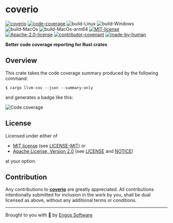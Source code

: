 # coverio

[![coverio][crates-badge]][crates-url]
[![code-coverage][cov-badge-coverio]][cov-url]
![build-Linux][build-badge-linux]
![build-Windows][build-badge-windows]
![build-MacOs][build-badge-macos]
![build-MacOs-arm64][build-badge-macos-arm64]
[![MIT-license][mit-badge]][mit-license-url]
[![Apache-2.0-license][apache-badge]][apache-license-url]
[![contributor-covenant][cc-badge]][cc-url]
[![made-by-human][mbh-badge]][mbh-url]

[crates-badge]: https://img.shields.io/crates/v/coverio.svg
[crates-url]: https://crates.io/crates/coverio
[mit-badge]: https://img.shields.io/badge/License-MIT-blue.svg
[mit-url]: https://opensource.org/licenses/MIT
[mit-license-url]: https://github.com/EngosSoftware/coverio/blob/main/LICENSE-MIT
[apache-badge]: https://img.shields.io/badge/License-Apache%202.0-blue.svg
[apache-url]: https://www.apache.org/licenses/LICENSE-2.0
[apache-license-url]: https://github.com/EngosSoftware/coverio/blob/main/LICENSE
[apache-notice-url]: https://github.com/EngosSoftware/coverio/blob/main/NOTICE
[build-badge-linux]: https://github.com/EngosSoftware/coverio/actions/workflows/build-linux.yml/badge.svg
[build-badge-windows]: https://github.com/EngosSoftware/coverio/actions/workflows/build-windows.yml/badge.svg
[build-badge-macos]: https://github.com/EngosSoftware/coverio/actions/workflows/build-macos.yml/badge.svg
[build-badge-macos-arm64]: https://github.com/EngosSoftware/coverio/actions/workflows/build-macos-arm64.yml/badge.svg
[cov-badge-coverio]: https://img.shields.io/badge/cov-91%25%2092%25%2094%25-21b577.svg
[cov-url]: https://crates.io/crates/coverio
[cc-badge]: https://img.shields.io/badge/Contributor%20Covenant-2.1-4baaaa.svg
[cc-url]: https://github.com/EngosSoftware/coverio/blob/main/CODE_OF_CONDUCT.md
[mbh-badge]: https://img.shields.io/badge/Made_by-HUMAN-d35400.svg
[mbh-url]: https://github.com/DariuszDepta
[repository-url]: https://github.com/EngosSoftware/coverio

**Better code coverage reporting for Rust crates**

## Overview

This crate takes the code coverage summary produced by the following command:

```shell
$ cargo llvm-cov --json --summary-only
```

and generates a badge like this:

![Code coverage][cov-badge-coverio]

## License

Licensed under either of

- [MIT license][mit-url] (see [LICENSE-MIT][mit-license-url]) or
- [Apache License, Version 2.0][apache-url] (see [LICENSE][apache-license-url] and [NOTICE][apache-notice-url])

at your option.

## Contribution

Any contributions to [**coverio**][repository-url] are greatly appreciated.
All contributions intentionally submitted for inclusion in the work by you,
shall be dual licensed as above, without any additional terms or conditions.

---

Brought to you with 💙 by [Engos Software](https://engos.de)

